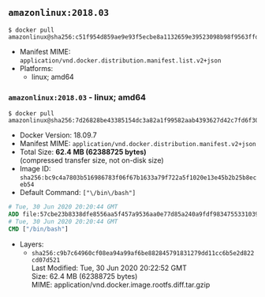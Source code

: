 ## `amazonlinux:2018.03`

```console
$ docker pull amazonlinux@sha256:c51f954d859ae9e93f5ecbe8a1132659e39523098b98f9563ffd85b7e1c5cb42
```

-	Manifest MIME: `application/vnd.docker.distribution.manifest.list.v2+json`
-	Platforms:
	-	linux; amd64

### `amazonlinux:2018.03` - linux; amd64

```console
$ docker pull amazonlinux@sha256:7d26828be43385154dc3a82a1f99582aab4393627d42c7fd6f30eb6a53ce1756
```

-	Docker Version: 18.09.7
-	Manifest MIME: `application/vnd.docker.distribution.manifest.v2+json`
-	Total Size: **62.4 MB (62388725 bytes)**  
	(compressed transfer size, not on-disk size)
-	Image ID: `sha256:bc9c4a7803b516986783f06f67b1633a79f722a5f1020e13e45b2b25b8eceb54`
-	Default Command: `["\/bin\/bash"]`

```dockerfile
# Tue, 30 Jun 2020 20:20:44 GMT
ADD file:57cbe23b8338dfe8556aa5f457a9536aa0e77d85a240a9fdf983475533103983 in / 
# Tue, 30 Jun 2020 20:20:44 GMT
CMD ["/bin/bash"]
```

-	Layers:
	-	`sha256:c9b7c64960cf08ea94a99af6be882845791831279dd11cc6b5e2d822cd07d521`  
		Last Modified: Tue, 30 Jun 2020 20:22:52 GMT  
		Size: 62.4 MB (62388725 bytes)  
		MIME: application/vnd.docker.image.rootfs.diff.tar.gzip
